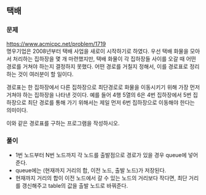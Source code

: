 ## 택배
### 문제
https://www.acmicpc.net/problem/1719  
명우기업은 2008년부터 택배 사업을 새로이 시작하기로 하였다. 우선 택배 화물을 모아서 처리하는 집하장을 몇 개 마련했지만, 택배 화물이 각 집하장들 사이를 오갈 때 어떤 경로를 거쳐야 하는지 결정하지 못했다. 어떤 경로를 거칠지 정해서, 이를 경로표로 정리하는 것이 여러분이 할 일이다.

경로표는 한 집하장에서 다른 집하장으로 최단경로로 화물을 이동시키기 위해 가장 먼저 거쳐야 하는 집하장을 나타낸 것이다. 예를 들어 4행 5열의 6은 4번 집하장에서 5번 집하장으로 최단 경로를 통해 가기 위해서는 제일 먼저 6번 집하장으로 이동해야 한다는 의미이다.

이와 같은 경로표를 구하는 프로그램을 작성하시오.

### 풀이
- 1번 노드부터 N번 노드까지 각 노드를 출발점으로 경로가 있을 경우 queue에 넣어준다.
- queue에는 (현재까지 거리의 합, 이전 노드, 출발 노드)가 저장된다.
- 현재까지 거리의 합이 이전 노드에서 갈 수 있는 노드의 거리보다 작다면, 최단 거리를 갱신해주고 table의 값을 출발 노드로 바꿔준다.